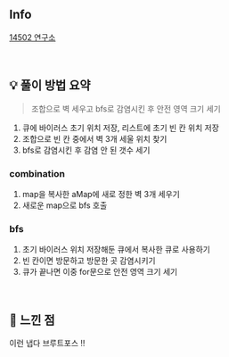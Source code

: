 ## Info

[14502 연구소](https://www.acmicpc.net/problem/14502)

<br>

## 💡 풀이 방법 요약

> 조합으로 벽 세우고 bfs로 감염시킨 후 안전 영역 크기 세기

1. 큐에 바이러스 초기 위치 저장, 리스트에 초기 빈 칸 위치 저장
2. 조합으로 빈 칸 중에서 벽 3개 세울 위치 찾기
3. bfs로 감염시킨 후 감염 안 된 갯수 세기

### combination
1. map을 복사한 aMap에 새로 정한 벽 3개 세우기
2. 새로운 map으로 bfs 호출

### bfs
1. 초기 바이러스 위치 저장해둔 큐에서 복사한 큐로 사용하기
2. 빈 칸이면 방문하고 방문한 곳 감염시키기
3. 큐가 끝나면 이중 for문으로 안전 영역 크기 세기

<br>

## 🙂 느낀 점
이런 냅다 브루트포스 !!